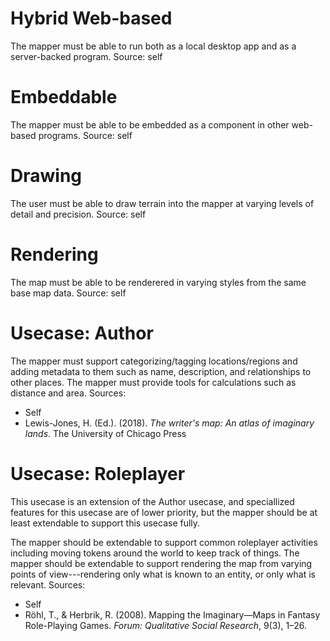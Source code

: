 # Hybrid Web-based
The mapper must be able to run both as a local desktop app and as a server-backed program.
Source: self

# Embeddable
The mapper must be able to be embedded as a component in other web-based programs.
Source: self

# Drawing
The user must be able to draw terrain into the mapper at varying levels of detail and precision.
Source: self

# Rendering
The map must be able to be renderered in varying styles from the same base map data.
Source: self

# Usecase: Author
The mapper must support categorizing/tagging locations/regions and adding metadata to them such as name, description, and relationships to other places.
The mapper must provide tools for calculations such as distance and area.
Sources:
 - Self
 - Lewis-Jones, H. (Ed.). (2018). *The writer's map: An atlas of imaginary lands*. The University of Chicago Press

# Usecase: Roleplayer
This usecase is an extension of the Author usecase, and speciallized features for this usecase are of lower priority, but the mapper should be at least extendable to support this usecase fully.

The mapper should be extendable to support common roleplayer activities including moving tokens around the world to keep track of things.
The mapper should be extendable to support rendering the map from varying points of view---rendering only what is known to an entity, or only what is relevant.
Sources:
 - Self
 - Röhl, T., & Herbrik, R. (2008). Mapping the Imaginary—Maps in Fantasy Role-Playing Games. *Forum: Qualitative Social Research*, 9(3), 1–26.
